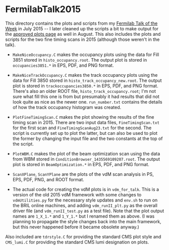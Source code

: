 # FermilabTalk2015

This directory contains the plots and scripts from my [Fermilab Talk of the Week](https://indico.cern.ch/event/401748/) in July 2015 -- I later cleaned up the scripts a bit to make output for the [approved plots page](https://twiki.cern.ch/twiki/bin/view/CMSPublic/PLTFirstResultsJuly2015) as well in August. This also includes the plots and scripts for the two fine timing scans in 2015 (although those weren't in the talk).

* `MakeNiceOccupancy.C` makes the occupancy plots using the data for Fill 3851 stored in `histo_occupancy.root`. The output plot is stored in `occupancies3851.*` in EPS, PDF, and PNG format.

* `MakeNiceTrackOccupancy.C` makes the track occupancy plots using the data for Fill 3850 stored in `histo_track_occupancy_new.root`. The output plot is stored in `trackoccupancies3850.*` in EPS, PDF, and PNG format. There's also an older ROOT file, `histo_track_occupancy.root`; I'm not sure what fill this one is from but presumably it had results that did not look quite as nice as the newer one. `run_number.txt` contains the details of how the track occupancy histogram was created.

* `PlotFineTimingScan.C` makes the plot showing the results of the fine timing scan in 2015. There are two input data files, `FineTimingScan.txt` for the first scan and `FineTimingScanAug23.txt` for the second. The script is currently set up to plot the latter, but can also be used to plot the former by changing the input file and the two constants at the top of the script.

* `PlotWBM.C` makes the plot of the beam optimization scan using the data from WBM stored in `ConditionBrowser_1435569109207.root`. The output plot is stored in `BeamOptimization.*` in EPS, PDF, and PNG format.

* `ScanXPlane`, `ScanYPlane` are the plots of the vdM scan analysis in PS, EPS, PDF, PNG, and ROOT format.

* The actual code for creating the vdM plots is in `vdm_for_talk`. This is a version of the old 2015 vdM framework with some changes to `vdmUtilities.py` for the necessary style updates and `env.sh` to run on the BRIL online machines, and adding `vdm_runII_plt.py` as the overall driver file (and `vdm_runII_test.py` as a test file). Note that the plot output names are `1_X_1.*` and `1_Y_1.*` but I renamed them as above. (I was planning to propagate the style changes back into the main framework, but this never happened before it became obsolete anyway.)

Also included are `tdrstyle.C` for providing the standard CMS plot style and `CMS_lumi.C` for providing the standard CMS lumi designation on plots.
